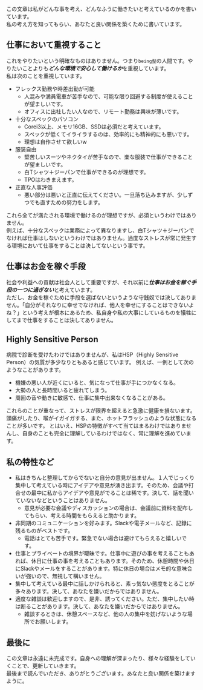 この文章は私がどんな事を考え、どんなふうに働きたいと考えているのかを書いています。<br>
私の考え方を知ってもらい、あなたと良い関係を築くために書いています。

## 仕事において重視すること
これをやりたいという明確なものはありません。つまり`being型`の人間です。やりたいことよりも***どんな環境で安心して働けるか***を重視しています。<br>
私は次のことを重視しています。

* フレックス勤務や時差出勤が可能
  * 人混みや満員電車が苦手なので、可能な限り回避する制度が使えることが望ましいです。
  * オフィスに出社したい人なので、リモート勤務は興味が薄いです。
* 十分なスペックのパソコン
  * Corei3以上、メモリ16GB、SSDは必須だと考えています。
  * スペックが低くてイライラするのは、効率的にも精神的にも悪いです。
  * 理想は自作させて欲しいw
* 服装自由
  * 堅苦しいスーツやネクタイが苦手なので、楽な服装で仕事ができることが望ましいです。
  * 白Tシャツ＋ジーパンで仕事ができるのが理想です。
  * TPOはわきまえます。
* 正直な人事評価
  * 悪い部分は悪いと正直に伝えてください。一旦落ち込みますが、少しずつでも直すための努力をします。

これら全てが満たされる環境で働けるのが理想ですが、必須というわけではありません。<br>
例えば、十分なスペックは業務によって異なりますし、白Tシャツ＋ジーパンでなければ仕事はしないというわけではありません。過度なストレスが常に発生する環境において仕事をすることは決してないという事です。

## 仕事はお金を稼ぐ手段
社会や利益への貢献は社会人として重要ですが、それ以前に***仕事はお金を稼ぐ手段の一つに過ぎない***と考えています。<br>
ただし、お金を稼ぐために手段を選ばないというような守銭奴では決してありません。「自分がそれなりに幸せでなければ、他人を幸せにすることはできないよね？」という考えが根本にあるため、私自身や私の大事にしているものを犠牲にしてまで仕事をすることは決してありません。

## Highly Sensitive Person
病院で診断を受けたわけではありませんが、私はHSP（Highly Sensitive Person）の気質が多少なりともあると感じています。
例えば、一例として次のようなことがあります。

* 機嫌の悪い人が近くにいると、気になって仕事が手につかなくなる。
* 大勢の人と長時間いると疲れてしまう。
* 周囲の音や動きに敏感で、仕事に集中出来なくなることがある。

これらのことが重なって、ストレスが限界を超えると急激に健康を損ないます。頭痛がしたり、喉がイガイガする、また、ホットフラッシュのような状態になることが多いです。
とはいえ、HSPの特徴がすべて当てはまるわけではありませんし、自身のことも完全に理解しているわけではなく、常に理解を進めています。

## 私の特性など
* 私はきちんと整理してからでないと自分の意見が出ません。１人でじっくり集中して考えている時にアイデアや意見が湧き出ます。そのため、会議や打合せの最中に私からアイデアや意見がでることは稀です。決して、話を聞いていないなどということはありません。
  * 意見が必要な会議やディスカッションの場合は、会議前に資料を配布してもらい、考える時間をもらえると助かります。
* 非同期のコミュニケーションを好みます。Slackや電子メールなど、記録に残るものがベストです。
  * 電話はとても苦手です。緊急でない場合は避けてもらえると嬉しいです。
* 仕事とプライベートの境界が曖昧です。仕事中に遊びの事を考えることもあれば、休日に仕事の事を考えることもあります。そのため、休憩時間や休日にSlackやメールをすることがあります。特に休日の場合はメモ的な意味合いが強いので、無視して構いません。
* 集中して考えている最中に話しかけられると、素っ気ない態度をとることが多々あります。決して、あなたを嫌いだからではありません。
* 適度な雑談は歓迎しますので、是非、誘ってください。ただ、集中したい時は断ることがあります。決して、あなたを嫌いだからではありません。
  * 雑談するときは、休憩スペースなど、他の人の集中を妨げないような場所でお願いします。

## 最後に
この文章は永遠に未完成です。自身への理解が深まったり、様々な経験をしていくことで、更新していきます。 <br>最後まで読んでいただき、ありがとうございます。あなたと良い関係を築けますように。
